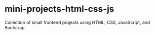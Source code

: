 # mini-projects-html-css-js
Collection of small frontend projects using HTML, CSS, JavaScript, and Bootstrap.
